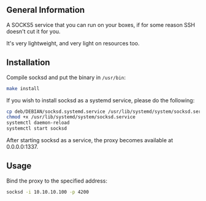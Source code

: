 ## General Information

A SOCKS5 service that you can run on your boxes, if for some reason SSH doesn't cut it for you.

It's very lightweight, and very light on resources too.

## Installation

Compile socksd and put the binary in `/usr/bin`:

```bash
make install
```

If you wish to install socksd as a systemd service, please do the following:

```bash
cp deb/DEBIAN/socksd.systemd.service /usr/lib/systemd/system/socksd.service
chmod +x /usr/lib/systemd/system/socksd.service
systemctl daemon-reload
systemctl start socksd
```

After starting socksd as a service, the proxy becomes available at 0.0.0.0:1337.

## Usage

Bind the proxy to the specified address:

```bash
socksd -i 10.10.10.100 -p 4200
```